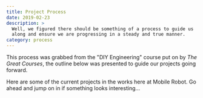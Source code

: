 ```yaml
---
title: Project Process
date: 2019-02-23
description: >
  Well, we figured there should be something of a process to guide us
  along and ensure we are progressing in a steady and true manner.
category: process
---
```


This process was grabbed from the "DIY Engineering" course put on by
_The Great Courses_, the outline below was presented to guide our
projects going forward.
<!--more-->

Here are some of the current projects in the works here at Mobile
Robot.  Go ahead and jump on in if something looks interesting...


